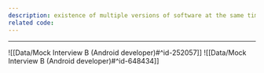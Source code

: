 ```yaml
---
description: existence of multiple versions of software at the same time
related code: 
---
```



---

![[Data/Mock Interview B (Android developer)#^id-252057]]
![[Data/Mock Interview B (Android developer)#^id-648434]]
